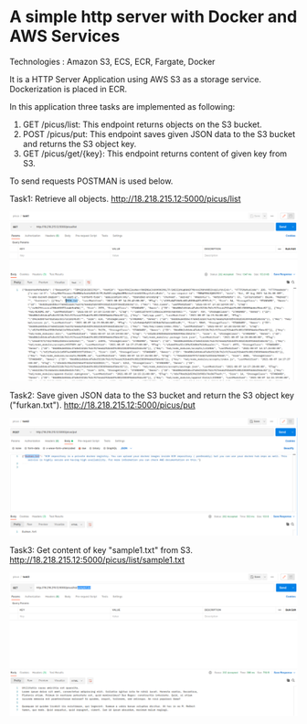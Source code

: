 # A simple http server with Docker and AWS Services

Technologies : Amazon S3, ECS, ECR, Fargate, Docker

It is a HTTP Server Application using AWS S3 as a storage service. Dockerization is placed in ECR.

In this application three tasks are implemented as following:

1) GET /picus/list: This endpoint returns objects on the S3 bucket.
2) POST /picus/put: This endpoint saves given JSON data to the S3 bucket and returns the S3 object key.
3) GET /picus/get/{key}: This endpoint returns content of given key from S3.

To send requests POSTMAN is used below.

Task1: Retrieve all objects.
http://18.218.215.12:5000/picus/list

![alt text](https://github.com/ftasbasi/Simple-HTTP-Server-with-AWS-S3/blob/main/img/task1.png?raw=true)


Task2: Save given JSON data to the S3 bucket and return the S3 object key ("furkan.txt").
http://18.218.215.12:5000/picus/put

![alt text](https://github.com/ftasbasi/Simple-HTTP-Server-with-AWS-S3/blob/main/img/task2.png?raw=true)


Task3: Get content of key "sample1.txt" from S3.
http://18.218.215.12:5000/picus/list/sample1.txt

![alt text](https://github.com/ftasbasi/Simple-HTTP-Server-with-AWS-S3/blob/main/img/task3.png?raw=true)


